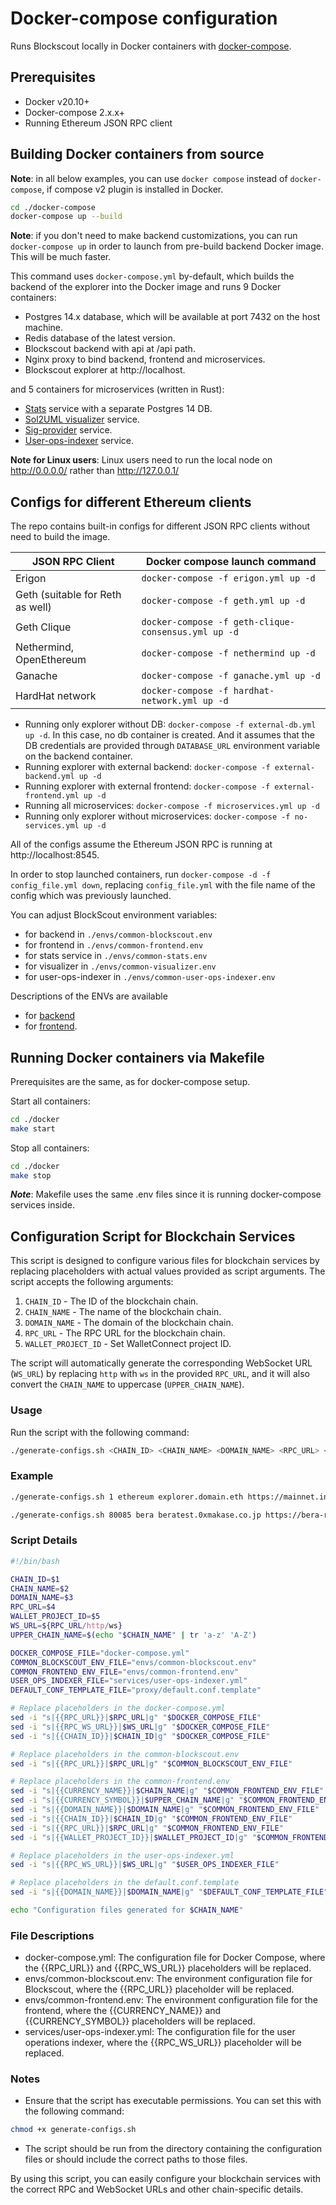 # Docker-compose configuration

Runs Blockscout locally in Docker containers with [docker-compose](https://github.com/docker/compose).

## Prerequisites

- Docker v20.10+
- Docker-compose 2.x.x+
- Running Ethereum JSON RPC client

## Building Docker containers from source

**Note**: in all below examples, you can use `docker compose` instead of `docker-compose`, if compose v2 plugin is installed in Docker.

```bash
cd ./docker-compose
docker-compose up --build
```

**Note**: if you don't need to make backend customizations, you can run `docker-compose up` in order to launch from pre-build backend Docker image. This will be much faster.

This command uses `docker-compose.yml` by-default, which builds the backend of the explorer into the Docker image and runs 9 Docker containers:

- Postgres 14.x database, which will be available at port 7432 on the host machine.
- Redis database of the latest version.
- Blockscout backend with api at /api path.
- Nginx proxy to bind backend, frontend and microservices.
- Blockscout explorer at http://localhost.

and 5 containers for microservices (written in Rust):

- [Stats](https://github.com/blockscout/blockscout-rs/tree/main/stats) service with a separate Postgres 14 DB.
- [Sol2UML visualizer](https://github.com/blockscout/blockscout-rs/tree/main/visualizer) service.
- [Sig-provider](https://github.com/blockscout/blockscout-rs/tree/main/sig-provider) service.
- [User-ops-indexer](https://github.com/blockscout/blockscout-rs/tree/main/user-ops-indexer) service.

**Note for Linux users**: Linux users need to run the local node on http://0.0.0.0/ rather than http://127.0.0.1/

## Configs for different Ethereum clients

The repo contains built-in configs for different JSON RPC clients without need to build the image.

| __JSON RPC Client__    | __Docker compose launch command__ |
| -------- | ------- |
| Erigon  | `docker-compose -f erigon.yml up -d`    |
| Geth (suitable for Reth as well) | `docker-compose -f geth.yml up -d`     |
| Geth Clique    | `docker-compose -f geth-clique-consensus.yml up -d`    |
| Nethermind, OpenEthereum    | `docker-compose -f nethermind up -d`    |
| Ganache    | `docker-compose -f ganache.yml up -d`    |
| HardHat network    | `docker-compose -f hardhat-network.yml up -d`    |

- Running only explorer without DB: `docker-compose -f external-db.yml up -d`. In this case, no db container is created. And it assumes that the DB credentials are provided through `DATABASE_URL` environment variable on the backend container.
- Running explorer with external backend: `docker-compose -f external-backend.yml up -d`
- Running explorer with external frontend: `docker-compose -f external-frontend.yml up -d`
- Running all microservices: `docker-compose -f microservices.yml up -d`
- Running only explorer without microservices: `docker-compose -f no-services.yml up -d`

All of the configs assume the Ethereum JSON RPC is running at http://localhost:8545.

In order to stop launched containers, run `docker-compose -d -f config_file.yml down`, replacing `config_file.yml` with the file name of the config which was previously launched.

You can adjust BlockScout environment variables:

- for backend in `./envs/common-blockscout.env`
- for frontend in `./envs/common-frontend.env`
- for stats service in `./envs/common-stats.env`
- for visualizer in `./envs/common-visualizer.env`
- for user-ops-indexer in `./envs/common-user-ops-indexer.env`

Descriptions of the ENVs are available

- for [backend](https://docs.blockscout.com/for-developers/information-and-settings/env-variables)
- for [frontend](https://github.com/blockscout/frontend/blob/main/docs/ENVS.md).

## Running Docker containers via Makefile

Prerequisites are the same, as for docker-compose setup.

Start all containers:

```bash
cd ./docker
make start
```

Stop all containers:

```bash
cd ./docker
make stop
```

***Note***: Makefile uses the same .env files since it is running docker-compose services inside.

## Configuration Script for Blockchain Services

This script is designed to configure various files for blockchain services by replacing placeholders with actual values provided as script arguments. The script accepts the following arguments:

1. `CHAIN_ID` - The ID of the blockchain chain.
2. `CHAIN_NAME` - The name of the blockchain chain.
3. `DOMAIN_NAME` - The domain of the blockchain chain.
4. `RPC_URL` - The RPC URL for the blockchain chain.
5. `WALLET_PROJECT_ID` - Set WalletConnect project ID.

The script will automatically generate the corresponding WebSocket URL (`WS_URL`) by replacing `http` with `ws` in the provided `RPC_URL`, and it will also convert the `CHAIN_NAME` to uppercase (`UPPER_CHAIN_NAME`).

### Usage

Run the script with the following command:

```bash
./generate-configs.sh <CHAIN_ID> <CHAIN_NAME> <DOMAIN_NAME> <RPC_URL> <WALLET_PROJECT_ID>
```
### Example
```bash
./generate-configs.sh 1 ethereum explorer.domain.eth https://mainnet.infura.io abbbbbbbd454320f12345f18e3a9abec
```
```bash
./generate-configs.sh 80085 bera beratest.0xmakase.co.jp https://bera-rpc.0xmakase.co.jp:8745/ abbbbbbbd454320f12345f18e3a9abec
```


### Script Details

```bash
#!/bin/bash

CHAIN_ID=$1
CHAIN_NAME=$2
DOMAIN_NAME=$3
RPC_URL=$4
WALLET_PROJECT_ID=$5
WS_URL=${RPC_URL/http/ws}
UPPER_CHAIN_NAME=$(echo "$CHAIN_NAME" | tr 'a-z' 'A-Z')

DOCKER_COMPOSE_FILE="docker-compose.yml"
COMMON_BLOCKSCOUT_ENV_FILE="envs/common-blockscout.env"
COMMON_FRONTEND_ENV_FILE="envs/common-frontend.env"
USER_OPS_INDEXER_FILE="services/user-ops-indexer.yml"
DEFAULT_CONF_TEMPLATE_FILE="proxy/default.conf.template"

# Replace placeholders in the docker-compose.yml
sed -i "s|{{RPC_URL}}|$RPC_URL|g" "$DOCKER_COMPOSE_FILE"
sed -i "s|{{RPC_WS_URL}}|$WS_URL|g" "$DOCKER_COMPOSE_FILE"
sed -i "s|{{CHAIN_ID}}|$CHAIN_ID|g" "$DOCKER_COMPOSE_FILE"

# Replace placeholders in the common-blockscout.env
sed -i "s|{{RPC_URL}}|$RPC_URL|g" "$COMMON_BLOCKSCOUT_ENV_FILE"

# Replace placeholders in the common-frontend.env
sed -i "s|{{CURRENCY_NAME}}|$CHAIN_NAME|g" "$COMMON_FRONTEND_ENV_FILE"
sed -i "s|{{CURRENCY_SYMBOL}}|$UPPER_CHAIN_NAME|g" "$COMMON_FRONTEND_ENV_FILE"
sed -i "s|{{DOMAIN_NAME}}|$DOMAIN_NAME|g" "$COMMON_FRONTEND_ENV_FILE"
sed -i "s|{{CHAIN_ID}}|$CHAIN_ID|g" "$COMMON_FRONTEND_ENV_FILE"
sed -i "s|{{RPC_URL}}|$RPC_URL|g" "$COMMON_FRONTEND_ENV_FILE"
sed -i "s|{{WALLET_PROJECT_ID}}|$WALLET_PROJECT_ID|g" "$COMMON_FRONTEND_ENV_FILE"

# Replace placeholders in the user-ops-indexer.yml
sed -i "s|{{RPC_WS_URL}}|$WS_URL|g" "$USER_OPS_INDEXER_FILE"

# Replace placeholders in the default.conf.template
sed -i "s|{{DOMAIN_NAME}}|$DOMAIN_NAME|g" "$DEFAULT_CONF_TEMPLATE_FILE"

echo "Configuration files generated for $CHAIN_NAME"
```
### File Descriptions

- docker-compose.yml: The configuration file for Docker Compose, where the {{RPC_URL}} and {{RPC_WS_URL}} placeholders will be replaced.
- envs/common-blockscout.env: The environment configuration file for Blockscout, where the {{RPC_URL}} placeholder will be replaced.
- envs/common-frontend.env: The environment configuration file for the frontend, where the {{CURRENCY_NAME}} and {{CURRENCY_SYMBOL}} placeholders will be replaced.
- services/user-ops-indexer.yml: The configuration file for the user operations indexer, where the {{RPC_WS_URL}} placeholder will be replaced.

### Notes
- Ensure that the script has executable permissions. You can set this with the following command:
```bash
chmod +x generate-configs.sh
```
- The script should be run from the directory containing the configuration files or should include the correct paths to those files.

By using this script, you can easily configure your blockchain services with the correct RPC and WebSocket URLs and other chain-specific details.